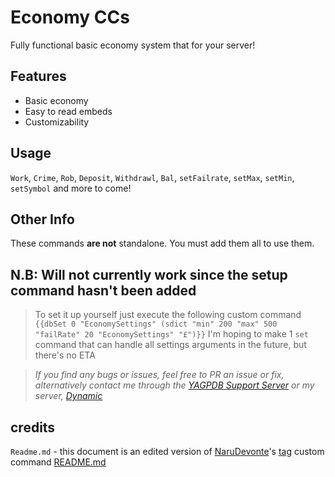 # Economy CCs
Fully functional basic economy system that for your server!

## Features
- Basic economy
- Easy to read embeds
- Customizability

## Usage

`Work`, `Crime`, `Rob`, `Deposit`, `Withdrawl`, `Bal`, `setFailrate`, `setMax`, `setMin`, `setSymbol` and more to come!

## Other Info
These commands **are not** standalone. You must add them all to use them.

## N.B: Will not currently work since the setup command hasn't been added
> To set it up yourself just execute the following custom command
`{{dbSet 0 "EconomySettings" (sdict "min" 200 "max" 500 "failRate" 20 "EconomySettings" "£")}}`
> I'm hoping to make 1 `set` command that can handle all settings arguments in the future, but there's no ETA

> *If you find any bugs or issues, feel free to PR an issue or fix, alternatively contact me through the [YAGPDB Support Server](https://discord.gg/SY7wn39SYD) or my server, [Dynamic](https://discord.gg/2WfF9JxuTU)*


## credits

`Readme.md` - this document is an edited version of [NaruDevonte](https://github.com/NaruDevnote)'s [tag](https://github.com/NaruDevnote/yagpdb-ccs/tree/master/tags) custom command [README.md](https://github.com/NaruDevnote/yagpdb-ccs/blob/master/tags/README.md)